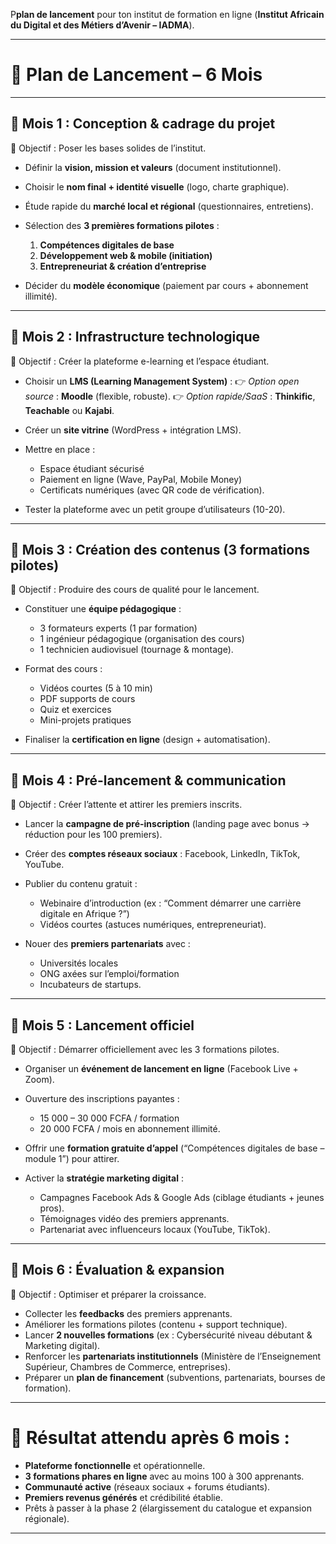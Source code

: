 P**plan de lancement** pour ton institut de formation en ligne (**Institut Africain du Digital et des Métiers d’Avenir – IADMA**).


---

# 📅 **Plan de Lancement – 6 Mois**

---

## 🔹 Mois 1 : Conception & cadrage du projet

🎯 Objectif : Poser les bases solides de l’institut.

* Définir la **vision, mission et valeurs** (document institutionnel).
* Choisir le **nom final + identité visuelle** (logo, charte graphique).
* Étude rapide du **marché local et régional** (questionnaires, entretiens).
* Sélection des **3 premières formations pilotes** :

  1. **Compétences digitales de base**
  2. **Développement web & mobile (initiation)**
  3. **Entrepreneuriat & création d’entreprise**
* Décider du **modèle économique** (paiement par cours + abonnement illimité).

---

## 🔹 Mois 2 : Infrastructure technologique

🎯 Objectif : Créer la plateforme e-learning et l’espace étudiant.

* Choisir un **LMS (Learning Management System)** :
  👉 *Option open source* : **Moodle** (flexible, robuste).
  👉 *Option rapide/SaaS* : **Thinkific**, **Teachable** ou **Kajabi**.
* Créer un **site vitrine** (WordPress + intégration LMS).
* Mettre en place :

  * Espace étudiant sécurisé
  * Paiement en ligne (Wave, PayPal, Mobile Money)
  * Certificats numériques (avec QR code de vérification).
* Tester la plateforme avec un petit groupe d’utilisateurs (10-20).

---

## 🔹 Mois 3 : Création des contenus (3 formations pilotes)

🎯 Objectif : Produire des cours de qualité pour le lancement.

* Constituer une **équipe pédagogique** :

  * 3 formateurs experts (1 par formation)
  * 1 ingénieur pédagogique (organisation des cours)
  * 1 technicien audiovisuel (tournage & montage).
* Format des cours :

  * Vidéos courtes (5 à 10 min)
  * PDF supports de cours
  * Quiz et exercices
  * Mini-projets pratiques
* Finaliser la **certification en ligne** (design + automatisation).

---

## 🔹 Mois 4 : Pré-lancement & communication

🎯 Objectif : Créer l’attente et attirer les premiers inscrits.

* Lancer la **campagne de pré-inscription** (landing page avec bonus → réduction pour les 100 premiers).
* Créer des **comptes réseaux sociaux** : Facebook, LinkedIn, TikTok, YouTube.
* Publier du contenu gratuit :

  * Webinaire d’introduction (ex : “Comment démarrer une carrière digitale en Afrique ?”)
  * Vidéos courtes (astuces numériques, entrepreneuriat).
* Nouer des **premiers partenariats** avec :

  * Universités locales
  * ONG axées sur l’emploi/formation
  * Incubateurs de startups.

---

## 🔹 Mois 5 : Lancement officiel

🎯 Objectif : Démarrer officiellement avec les 3 formations pilotes.

* Organiser un **événement de lancement en ligne** (Facebook Live + Zoom).
* Ouverture des inscriptions payantes :

  * 15 000 – 30 000 FCFA / formation
  * 20 000 FCFA / mois en abonnement illimité.
* Offrir une **formation gratuite d’appel** (“Compétences digitales de base – module 1”) pour attirer.
* Activer la **stratégie marketing digital** :

  * Campagnes Facebook Ads & Google Ads (ciblage étudiants + jeunes pros).
  * Témoignages vidéo des premiers apprenants.
  * Partenariat avec influenceurs locaux (YouTube, TikTok).

---

## 🔹 Mois 6 : Évaluation & expansion

🎯 Objectif : Optimiser et préparer la croissance.

* Collecter les **feedbacks** des premiers apprenants.
* Améliorer les formations pilotes (contenu + support technique).
* Lancer **2 nouvelles formations** (ex : Cybersécurité niveau débutant & Marketing digital).
* Renforcer les **partenariats institutionnels** (Ministère de l’Enseignement Supérieur, Chambres de Commerce, entreprises).
* Préparer un **plan de financement** (subventions, partenariats, bourses de formation).

---

# 🚀 Résultat attendu après 6 mois :

* **Plateforme fonctionnelle** et opérationnelle.
* **3 formations phares en ligne** avec au moins 100 à 300 apprenants.
* **Communauté active** (réseaux sociaux + forums étudiants).
* **Premiers revenus générés** et crédibilité établie.
* Prêts à passer à la phase 2 (élargissement du catalogue et expansion régionale).

---


